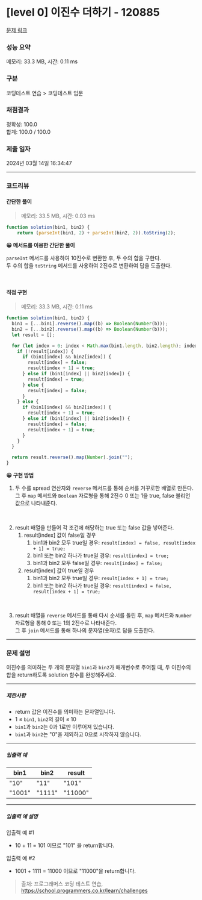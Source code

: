 # [level 0] 이진수 더하기 - 120885

[문제 링크](https://school.programmers.co.kr/learn/courses/30/lessons/120885)

### 성능 요약

메모리: 33.3 MB, 시간: 0.11 ms

### 구분

코딩테스트 연습 > 코딩테스트 입문

### 채점결과

정확성: 100.0<br/>합계: 100.0 / 100.0

### 제출 일자

2024년 03월 14일 16:34:47

---

### 코드리뷰

#### 간단한 풀이

> 메모리: 33.5 MB, 시간: 0.03 ms

```js
function solution(bin1, bin2) {
    return (parseInt(bin1, 2) + parseInt(bin2, 2)).toString(2);
```

**😀 메서드를 이용한 간단한 풀이**

`parseInt` 메서드를 사용하여 10진수로 변환한 후, 두 수의 합을 구한다.  
두 수의 합을 `toString` 메서드를 사용하여 2진수로 변환하여 답을 도출한다.

<br>

#### 직접 구현

> 메모리: 33.3 MB, 시간: 0.11 ms

```js
function solution(bin1, bin2) {
  bin1 = [...bin1].reverse().map((b) => Boolean(Number(b)));
  bin2 = [...bin2].reverse().map((b) => Boolean(Number(b)));
  let result = [];

  for (let index = 0; index < Math.max(bin1.length, bin2.length); index++) {
    if (!result[index]) {
      if (bin1[index] && bin2[index]) {
        result[index] = false;
        result[index + 1] = true;
      } else if (bin1[index] || bin2[index]) {
        result[index] = true;
      } else {
        result[index] = false;
      }
    } else {
      if (bin1[index] && bin2[index]) {
        result[index + 1] = true;
      } else if (bin1[index] || bin2[index]) {
        result[index] = false;
        result[index + 1] = true;
      }
    }
  }

  return result.reverse().map(Number).join("");
}
```

**😀 구현 방법**

1. 두 수를 spread 연산자와 `reverse` 메서드를 통해 순서를 거꾸로한 배열로 만든다. 그 후 `map` 메서드와 `Boolean` 자료형을 통해 2진수 0 또는 1을 true, false 불리언 값으로 나타내준다.

<br />

2. result 배열을 만들어 각 조건에 해당하는 true 또는 false 값을 넣어준다.
   1. result[index] 값이 false일 경우
      1. bin1과 bin2 모두 true일 경우: `result[index] = false, result[index + 1] = true;`
      2. bin1 또는 bin2 하나가 true일 경우: `result[index] = true;`
      3. bin1과 bin2 모두 false일 경우: `result[index] = false;`
   2. result[index] 값이 true일 경우
      1. bin1과 bin2 모두 true일 경우: `result[index + 1] = true;`
      2. bin1 또는 bin2 하나가 true일 경우: `result[index] = false, result[index + 1] = true;`

<br />

3. result 배열을 `reverse` 메서드를 통해 다시 순서를 돌린 후, `map` 메서드와 `Number` 자료형을 통해 0 또는 1의 2진수로 나타내준다. <br /> 그 후 `join` 메서드를 통해 하나의 문자열(숫자)로 답을 도출한다.

---

### 문제 설명

<p>이진수를 의미하는 두 개의 문자열 <code>bin1</code>과 <code>bin2</code>가 매개변수로 주어질 때, 두 이진수의 합을 return하도록 solution 함수를 완성해주세요.</p>

<hr>

<h5>제한사항</h5>

<ul>
<li>return 값은 이진수를 의미하는 문자열입니다.</li>
<li>1 ≤ <code>bin1</code>, <code>bin2</code>의 길이 ≤ 10</li>
<li><code>bin1</code>과 <code>bin2</code>는 0과 1로만 이루어져 있습니다.</li>
<li><code>bin1</code>과 <code>bin2</code>는 "0"을 제외하고 0으로 시작하지 않습니다.</li>
</ul>

<hr>

<h5>입출력 예</h5>
<table class="table">
        <thead><tr>
<th>bin1</th>
<th>bin2</th>
<th>result</th>
</tr>
</thead>
        <tbody><tr>
<td>"10"</td>
<td>"11"</td>
<td>"101"</td>
</tr>
<tr>
<td>"1001"</td>
<td>"1111"</td>
<td>"11000"</td>
</tr>
</tbody>
      </table>
<hr>

<h5>입출력 예 설명</h5>

<p>입출력 예 #1</p>

<ul>
<li>10 + 11 = 101 이므로 "101" 을 return합니다.</li>
</ul>

<p>입출력 예 #2</p>

<ul>
<li>1001 + 1111 = 11000 이므로 "11000"을 return합니다.</li>
</ul>

> 출처: 프로그래머스 코딩 테스트 연습, https://school.programmers.co.kr/learn/challenges
